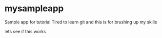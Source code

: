 # mysampleapp
Sample app for tutorial
Tired to learn git and this is for brushing up my skills 




lets see if this works
